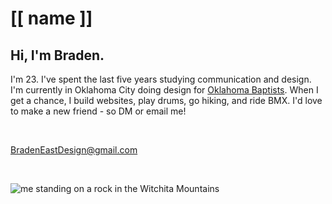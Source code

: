 # [[ name ]]

## Hi, I'm Braden.

I'm 23. I've spent the last five years studying communication and design. I'm currently in Oklahoma City doing design for [Oklahoma Baptists](https://www.oklahomabaptists.org).  When I get a chance, I build websites, play drums, go hiking, and ride BMX. I'd love to make a new friend - so DM or email me!

<br />

[BradenEastDesign@gmail.com](mailto:bradeneastdesign@gmail.com)

<br />

![me standing on a rock in the Witchita Mountains](/_assets/on-a-rock-small.jpg)